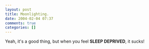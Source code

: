 ```yaml
---
layout: post
title: Moonlighting.
date: 2004-02-04 07:37
comments: true
categories: []
---
```

Yeah, it's a good thing, but when you feel <b>SLEEP DEPRIVED</b>, it sucks!
